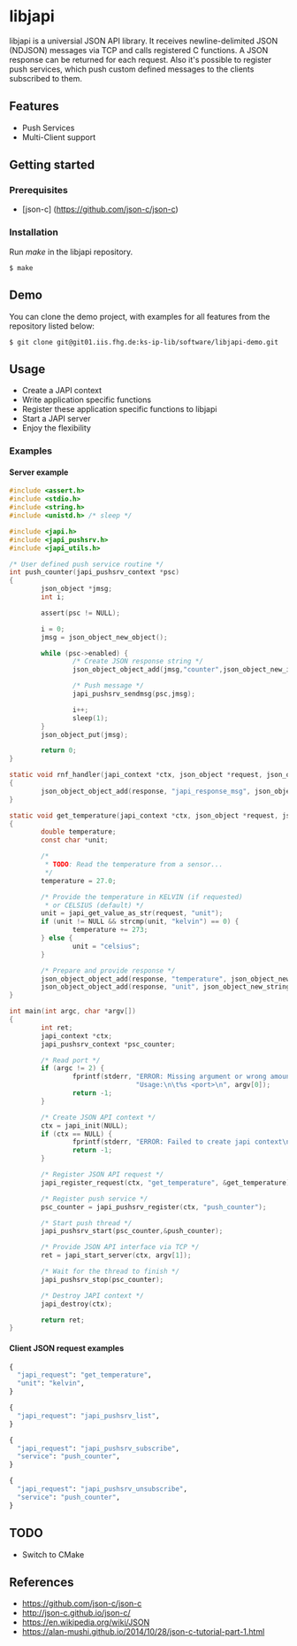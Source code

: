 # libjapi

libjapi is a universial JSON API library. It receives newline-delimited JSON
(NDJSON) messages via TCP and calls registered C functions. A JSON response can
be returned for each request. Also it's possible to register push services,
which push custom defined messages to the clients subscribed to them.

## Features
* Push Services
* Multi-Client support

## Getting started

### Prerequisites
- [json-c] (https://github.com/json-c/json-c)

### Installation
Run *make* in the libjapi repository.
```shell
$ make
```
## Demo
You can clone the demo project, with examples for all features from the repository listed below:

```shell
$ git clone git@git01.iis.fhg.de:ks-ip-lib/software/libjapi-demo.git
```
## Usage
* Create a JAPI context
* Write application specific functions
* Register these application specific functions to libjapi
* Start a JAPI server
* Enjoy the flexibility

### Examples

#### Server example

```c
#include <assert.h>
#include <stdio.h>
#include <string.h>
#include <unistd.h> /* sleep */

#include <japi.h>
#include <japi_pushsrv.h>
#include <japi_utils.h>

/* User defined push service routine */
int push_counter(japi_pushsrv_context *psc)
{
        json_object *jmsg;
        int i;

        assert(psc != NULL);

        i = 0;
        jmsg = json_object_new_object();

        while (psc->enabled) {
                /* Create JSON response string */
                json_object_object_add(jmsg,"counter",json_object_new_int(i));

                /* Push message */
                japi_pushsrv_sendmsg(psc,jmsg);

                i++;
                sleep(1);
        }
        json_object_put(jmsg);

        return 0;
}

static void rnf_handler(japi_context *ctx, json_object *request, json_object *response)
{
        json_object_object_add(response, "japi_response_msg", json_object_new_string("ERROR: No request handler found!"));
}

static void get_temperature(japi_context *ctx, json_object *request, json_object *response)
{
        double temperature;
        const char *unit;

        /*
         * TODO: Read the temperature from a sensor...
         */
        temperature = 27.0;

        /* Provide the temperature in KELVIN (if requested)
         * or CELSIUS (default) */
        unit = japi_get_value_as_str(request, "unit");
        if (unit != NULL && strcmp(unit, "kelvin") == 0) {
                temperature += 273;
        } else {
                unit = "celsius";
        }

        /* Prepare and provide response */
        json_object_object_add(response, "temperature", json_object_new_double(temperature));
        json_object_object_add(response, "unit", json_object_new_string(unit));
}

int main(int argc, char *argv[])
{
        int ret;
        japi_context *ctx;
        japi_pushsrv_context *psc_counter;

        /* Read port */
        if (argc != 2) {
                fprintf(stderr, "ERROR: Missing argument or wrong amount of arguments.\n" \
                                "Usage:\n\t%s <port>\n", argv[0]);
                return -1;
        }

        /* Create JSON API context */
        ctx = japi_init(NULL);
        if (ctx == NULL) {
                fprintf(stderr, "ERROR: Failed to create japi context\n");
                return -1;
        }

        /* Register JSON API request */
        japi_register_request(ctx, "get_temperature", &get_temperature);

        /* Register push service */
        psc_counter = japi_pushsrv_register(ctx, "push_counter");

        /* Start push thread */
        japi_pushsrv_start(psc_counter,&push_counter);

        /* Provide JSON API interface via TCP */
        ret = japi_start_server(ctx, argv[1]);

        /* Wait for the thread to finish */
        japi_pushsrv_stop(psc_counter);

        /* Destroy JAPI context */
        japi_destroy(ctx);

        return ret;
}
```
#### Client JSON request examples
```py
{
  "japi_request": "get_temperature",
  "unit": "kelvin",
}

{
  "japi_request": "japi_pushsrv_list",
}

{
  "japi_request": "japi_pushsrv_subscribe",
  "service": "push_counter",
}

{
  "japi_request": "japi_pushsrv_unsubscribe",
  "service": "push_counter",
}
```

## TODO
* Switch to CMake

## References
* https://github.com/json-c/json-c
* http://json-c.github.io/json-c/
* https://en.wikipedia.org/wiki/JSON
* https://alan-mushi.github.io/2014/10/28/json-c-tutorial-part-1.html
